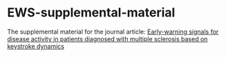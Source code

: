 # EWS-supplemental-material
The supplemental material for the journal article:
[Early-warning signals for disease activity in patients diagnosed with multiple sclerosis based on keystroke dynamics](https://aip.scitation.org/doi/abs/10.1063/5.0022031)
